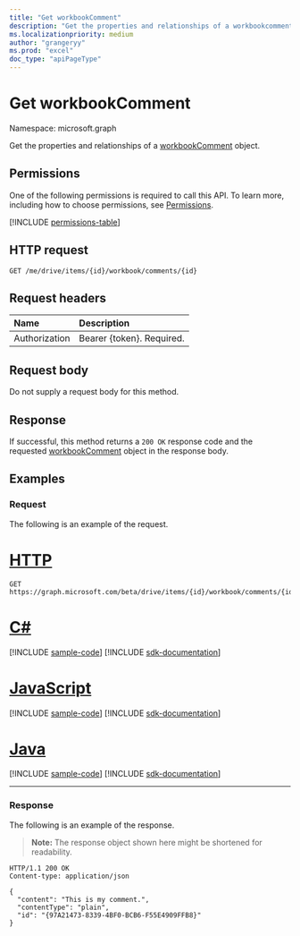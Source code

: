 ```yaml
---
title: "Get workbookComment"
description: "Get the properties and relationships of a workbookcomment object."
ms.localizationpriority: medium
author: "grangeryy"
ms.prod: "excel"
doc_type: "apiPageType"
---
```


# Get workbookComment

Namespace: microsoft.graph

Get the properties and relationships of a [workbookComment](../resources/workbookcomment.md) object.

## Permissions

One of the following permissions is required to call this API. To learn more, including how to choose permissions, see [Permissions](/graph/permissions-reference).

<!-- { "blockType": "permissions", "name": "workbookcomment_get" } -->
[!INCLUDE [permissions-table](../includes/permissions/workbookcomment-get-permissions.md)]

## HTTP request

<!-- { "blockType": "ignored" } -->

```http
GET /me/drive/items/{id}/workbook/comments/{id}
```

## Request headers

| Name      |Description|
|:----------|:----------|
| Authorization | Bearer {token}. Required. |

## Request body

Do not supply a request body for this method.

## Response

If successful, this method returns a `200 OK` response code and the requested [workbookComment](../resources/workbookcomment.md) object in the response body.

## Examples

### Request

The following is an example of the request.

# [HTTP](#tab/http)
<!-- {
  "blockType": "request",
  "name": "get_workbookcomment"
}-->

```msgraph-interactive
GET https://graph.microsoft.com/beta/drive/items/{id}/workbook/comments/{id}
```

# [C#](#tab/csharp)
[!INCLUDE [sample-code](../includes/snippets/csharp/get-workbookcomment-csharp-snippets.md)]
[!INCLUDE [sdk-documentation](../includes/snippets/snippets-sdk-documentation-link.md)]

# [JavaScript](#tab/javascript)
[!INCLUDE [sample-code](../includes/snippets/javascript/get-workbookcomment-javascript-snippets.md)]
[!INCLUDE [sdk-documentation](../includes/snippets/snippets-sdk-documentation-link.md)]

# [Java](#tab/java)
[!INCLUDE [sample-code](../includes/snippets/java/get-workbookcomment-java-snippets.md)]
[!INCLUDE [sdk-documentation](../includes/snippets/snippets-sdk-documentation-link.md)]

---


### Response

The following is an example of the response.

> **Note:** The response object shown here might be shortened for readability.

<!-- {
  "blockType": "response",
  "truncated": true,
  "@odata.type": "microsoft.graph.workbookComment"
} -->

```http
HTTP/1.1 200 OK
Content-type: application/json

{
  "content": "This is my comment.",
  "contentType": "plain",
  "id": "{97A21473-8339-4BF0-BCB6-F55E4909FFB8}"
}
```

<!-- uuid: 16cd6b66-4b1a-43a1-adaf-3a886856ed98
2019-02-04 14:57:30 UTC -->
<!-- {
  "type": "#page.annotation",
  "description": "Get workbookComment",
  "keywords": "",
  "section": "documentation",
  "tocPath": ""
}-->


